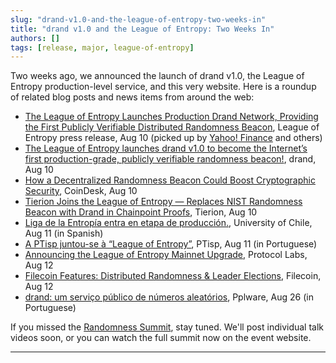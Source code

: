 ```yaml
---
slug: "drand-v1.0-and-the-league-of-entropy-two-weeks-in"
title: "drand v1.0 and the League of Entropy: Two Weeks In"
authors: []
tags: [release, major, league-of-entropy]
---
```


Two weeks ago, we announced the launch of drand v1.0, the League of Entropy production-level service, and this very website. Here is a roundup of related blog posts and news items from around the web:

- [The League of Entropy Launches Production Drand Network, Providing the First Publicly Verifiable Distributed Randomness Beacon](https://www.notion.so/League-of-Entropy-Launches-Production-drand-Network-dfc17d24f35d4558b6fd909276d573c1?pvs=21), League of Entropy press release, Aug 10 (picked up by [Yahoo! Finance](https://finance.yahoo.com/news/league-entropy-launches-production-drand-140000595.html) and others)
- [The League of Entropy launches drand v1.0 to become the Internet’s first production-grade, publicly verifiable randomness beacon!](The%20League%20of%20Entropy%20launches%20drand%20v1%200%20to%20becom%202577496887ce4d88bf89358d0df69ac7.md), drand, Aug 10
- [How a Decentralized Randomness Beacon Could Boost Cryptographic Security](https://www.notion.so/How-a-Decentralized-Randomness-Beacon-Could-Boost-Cryptographic-Security-c880532146ff464eb953d388292b126e?pvs=21), CoinDesk, Aug 10
- [Tierion Joins the League of Entropy — Replaces NIST Randomness Beacon with Drand in Chainpoint Proofs](https://www.notion.so/Tierion-joins-LoE-replaces-NIST-Beacon-with-drand-in-Chainpoint-639248133237404cbc0ecf1dc42e598c?pvs=21), Tierion, Aug 10
- [Liga de la Entropía entra en etapa de producción.](https://www.clcert.cl/2020/08/11/drand_uchile.html), University of Chile, Aug 11 (in Spanish)
- [A PTisp juntou-se à “League of Entropy”](https://blog.ptisp.pt/a-ptisp-juntou-se-league-of-entropy/), PTisp, Aug 11 (in Portuguese)
- [Announcing the League of Entropy Mainnet Upgrade](https://protocol.ai/blog/announcing-league-of-entropy-mainnet-upgrade/), Protocol Labs, Aug 12
- [Filecoin Features: Distributed Randomness & Leader Elections](https://filecoin.io/blog/distributed-randomness-and-leader-elections/), Filecoin, Aug 12
- [drand: um serviço público de números aleatórios](https://pplware.sapo.pt/internet/drand-um-servico-publico-de-numeros-aleatorios/), Pplware, Aug 26 (in Portuguese)

If you missed the [Randomness Summit](https://randomness2020.com/), stay tuned. We'll post individual talk videos soon, or you can watch the full summit now on the event website.

---
